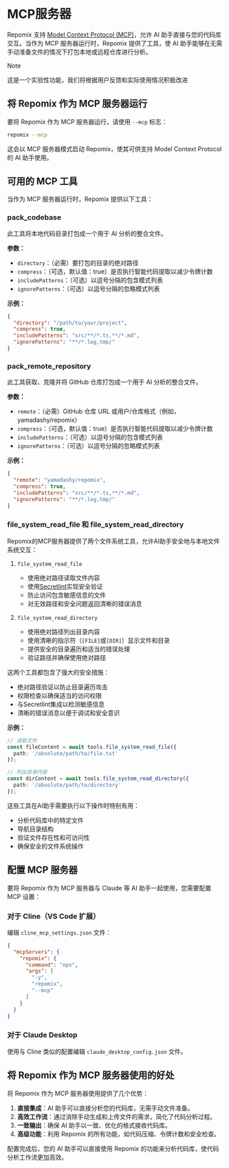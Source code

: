 # MCP服务器

Repomix 支持 [Model Context Protocol (MCP)](https://modelcontextprotocol.io)，允许 AI 助手直接与您的代码库交互。当作为 MCP 服务器运行时，Repomix 提供了工具，使 AI 助手能够在无需手动准备文件的情况下打包本地或远程仓库进行分析。

> [!NOTE]  
> 这是一个实验性功能，我们将根据用户反馈和实际使用情况积极改进

## 将 Repomix 作为 MCP 服务器运行

要将 Repomix 作为 MCP 服务器运行，请使用 `--mcp` 标志：

```bash
repomix --mcp
```

这会以 MCP 服务器模式启动 Repomix，使其可供支持 Model Context Protocol 的 AI 助手使用。

## 可用的 MCP 工具

当作为 MCP 服务器运行时，Repomix 提供以下工具：

### pack_codebase

此工具将本地代码目录打包成一个用于 AI 分析的整合文件。

**参数：**
- `directory`：（必需）要打包的目录的绝对路径
- `compress`：（可选，默认值：true）是否执行智能代码提取以减少令牌计数
- `includePatterns`：（可选）以逗号分隔的包含模式列表
- `ignorePatterns`：（可选）以逗号分隔的忽略模式列表

**示例：**
```json
{
  "directory": "/path/to/your/project",
  "compress": true,
  "includePatterns": "src/**/*.ts,**/*.md",
  "ignorePatterns": "**/*.log,tmp/"
}
```

### pack_remote_repository

此工具获取、克隆并将 GitHub 仓库打包成一个用于 AI 分析的整合文件。

**参数：**
- `remote`：（必需）GitHub 仓库 URL 或用户/仓库格式（例如，yamadashy/repomix）
- `compress`：（可选，默认值：true）是否执行智能代码提取以减少令牌计数
- `includePatterns`：（可选）以逗号分隔的包含模式列表
- `ignorePatterns`：（可选）以逗号分隔的忽略模式列表

**示例：**
```json
{
  "remote": "yamadashy/repomix",
  "compress": true,
  "includePatterns": "src/**/*.ts,**/*.md",
  "ignorePatterns": "**/*.log,tmp/"
}
```

### file_system_read_file 和 file_system_read_directory

Repomix的MCP服务器提供了两个文件系统工具，允许AI助手安全地与本地文件系统交互：

1. `file_system_read_file`
   - 使用绝对路径读取文件内容
   - 使用[Secretlint](https://github.com/secretlint/secretlint)实现安全验证
   - 防止访问包含敏感信息的文件
   - 对无效路径和安全问题返回清晰的错误消息

2. `file_system_read_directory`
   - 使用绝对路径列出目录内容
   - 使用清晰的指示符（`[FILE]`或`[DIR]`）显示文件和目录
   - 提供安全的目录遍历和适当的错误处理
   - 验证路径并确保使用绝对路径

这两个工具都包含了强大的安全措施：
- 绝对路径验证以防止目录遍历攻击
- 权限检查以确保适当的访问权限
- 与Secretlint集成以检测敏感信息
- 清晰的错误消息以便于调试和安全意识

**示例：**
```typescript
// 读取文件
const fileContent = await tools.file_system_read_file({
  path: '/absolute/path/to/file.txt'
});

// 列出目录内容
const dirContent = await tools.file_system_read_directory({
  path: '/absolute/path/to/directory'
});
```

这些工具在AI助手需要执行以下操作时特别有用：
- 分析代码库中的特定文件
- 导航目录结构
- 验证文件存在性和可访问性
- 确保安全的文件系统操作

## 配置 MCP 服务器

要将 Repomix 作为 MCP 服务器与 Claude 等 AI 助手一起使用，您需要配置 MCP 设置：

### 对于 Cline（VS Code 扩展）

编辑 `cline_mcp_settings.json` 文件：

```json
{
  "mcpServers": {
    "repomix": {
      "command": "npx",
      "args": [
        "-y",
        "repomix",
        "--mcp"
      ]
    }
  }
}
```

### 对于 Claude Desktop

使用与 Cline 类似的配置编辑 `claude_desktop_config.json` 文件。

## 将 Repomix 作为 MCP 服务器使用的好处

将 Repomix 作为 MCP 服务器使用提供了几个优势：

1. **直接集成**：AI 助手可以直接分析您的代码库，无需手动文件准备。
2. **高效工作流**：通过消除手动生成和上传文件的需求，简化了代码分析过程。
3. **一致输出**：确保 AI 助手以一致、优化的格式接收代码库。
4. **高级功能**：利用 Repomix 的所有功能，如代码压缩、令牌计数和安全检查。

配置完成后，您的 AI 助手可以直接使用 Repomix 的功能来分析代码库，使代码分析工作流更加高效。
